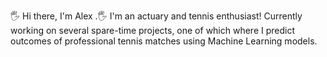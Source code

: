 🖐 Hi there, I'm Alex .🖐 
I'm an actuary and tennis enthusiast! 
Currently working on several spare-time projects, one of which where I predict outcomes of professional tennis matches using Machine Learning models. 


